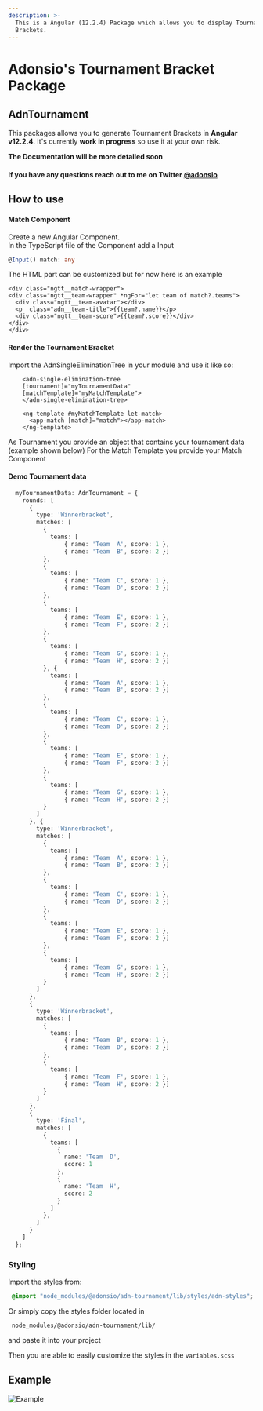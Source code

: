 ```yaml
---
description: >-
  This is a Angular (12.2.4) Package which allows you to display Tournament
  Brackets.
---
```


# Adonsio's Tournament Bracket Package

## AdnTournament

This packages allows you to generate Tournament Brackets in **Angular v12.2.4**. It's currently **work in progress** so use it at your own risk.

**The Documentation will be more detailed soon**

#### If you have any questions reach out to me on Twitter [@adonsio](https://www.twitter.com/Adonsio)

## How to use

#### Match Component

Create a new Angular Component.   
 In the TypeScript file of the Component add a Input   


```typescript
@Input() match: any
```

The HTML part can be customized but for now here is an example

```markup
<div class="ngtt__match-wrapper">
<div class="ngtt__team-wrapper" *ngFor="let team of match?.teams">
  <div class="ngtt__team-avatar"></div>
  <p  class="adn__team-title">{{team?.name}}</p>
  <div class="ngtt__team-score">{{team?.score}}</div>
</div>
</div>
```

#### Render the Tournament Bracket

Import the AdnSingleEliminationTree in your module and use it like so:

```markup
    <adn-single-elimination-tree 
    [tournament]="myTournamentData" 
    [matchTemplate]="myMatchTemplate">
    </adn-single-elimination-tree>

    <ng-template #myMatchTemplate let-match>
      <app-match [match]="match"></app-match>
    </ng-template>
```

As Tournament you provide an object that contains your tournament data \(example shown below\) For the Match Template you provide your Match Component

#### Demo Tournament data

```typescript
  myTournamentData: AdnTournament = {
    rounds: [
      {
        type: 'Winnerbracket',
        matches: [
          {
            teams: [
                { name: 'Team  A', score: 1 }, 
                { name: 'Team  B', score: 2 }]
          },
          {
            teams: [
                { name: 'Team  C', score: 1 }, 
                { name: 'Team  D', score: 2 }]
          },
          {
            teams: [
                { name: 'Team  E', score: 1 }, 
                { name: 'Team  F', score: 2 }]
          },
          {
            teams: [
                { name: 'Team  G', score: 1 }, 
                { name: 'Team  H', score: 2 }]
          }, {
            teams: [
                { name: 'Team  A', score: 1 }, 
                { name: 'Team  B', score: 2 }]
          },
          {
            teams: [
                { name: 'Team  C', score: 1 }, 
                { name: 'Team  D', score: 2 }]
          },
          {
            teams: [
                { name: 'Team  E', score: 1 }, 
                { name: 'Team  F', score: 2 }]
          },
          {
            teams: [
                { name: 'Team  G', score: 1 }, 
                { name: 'Team  H', score: 2 }]
          }
        ]
      }, {
        type: 'Winnerbracket',
        matches: [
          {
            teams: [
                { name: 'Team  A', score: 1 }, 
                { name: 'Team  B', score: 2 }]
          },
          {
            teams: [
                { name: 'Team  C', score: 1 }, 
                { name: 'Team  D', score: 2 }]
          },
          {
            teams: [
                { name: 'Team  E', score: 1 }, 
                { name: 'Team  F', score: 2 }]
          },
          {
            teams: [
                { name: 'Team  G', score: 1 }, 
                { name: 'Team  H', score: 2 }]
          }
        ]
      },
      {
        type: 'Winnerbracket',
        matches: [
          {
            teams: [
                { name: 'Team  B', score: 1 }, 
                { name: 'Team  D', score: 2 }]
          },
          {
            teams: [
                { name: 'Team  F', score: 1 }, 
                { name: 'Team  H', score: 2 }]
          }
        ]
      },
      {
        type: 'Final',
        matches: [
          {
            teams: [
              {
                name: 'Team  D',
                score: 1
              },
              {
                name: 'Team  H',
                score: 2
              }
            ]
          },
        ]
      }
    ]
  };
```

### Styling

Import the styles from:

```css
 @import "node_modules/@adonsio/adn-tournament/lib/styles/adn-styles";
```

Or simply copy the styles folder located in

```text
 node_modules/@adonsio/adn-tournament/lib/
```

and paste it into your project

Then you are able to easily customize the styles in the `variables.scss`   
   


## Example

![Example](https://i.imgur.com/Mh8YTru.png)

